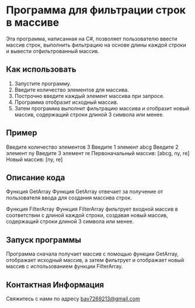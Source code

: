 # Программа для фильтрации строк в массиве

Эта программа, написанная на C#, позволяет пользователю ввести массив строк, выполнить фильтрацию на основе длины каждой строки и вывести отфильтрованный массив.

## Как использовать

1. Запустите программу.
2. Введите количество элементов для массива.
3. Построчно введите каждый элемент массива при запросе.
4. Программа отобразит исходный массив.
5. Затем программа выполнит фильтрацию массива и отобразит новый массив, содержащий строки длиной 3 символа или менее.

## Пример


Введите количество элементов
3
Введите 1 элемент
abcg
Введите 2 элемент
ny
Введите 3 элемент
re
Первоначальный массив: [abcg, ny, re]
Новый массив: [ny, re]
## Описание кода

Функция GetArray
Функция GetArray отвечает за получение от пользователя ввода для создания массива строк.

Функция FilterArray
Функция FilterArray фильтрует входной массив в соответствии с длиной каждой строки, создавая новый массив, содержащий строки длиной 3 символа или менее.

## Запуск программы
Программа сначала получает массив с помощью функции GetArray, отображает исходный массив, а затем фильтрует и отображает новый массив с использованием функции FilterArray.

## Контактная Информация
Свяжитесь с нами по адресу bav7269213@gmail.com
